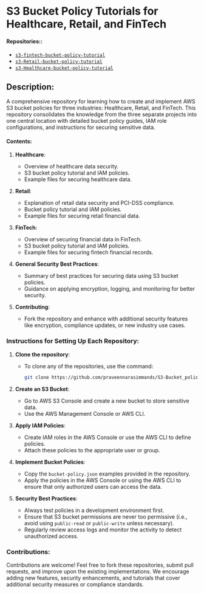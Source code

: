 # S3 Bucket Policy Tutorials for Healthcare, Retail, and FinTech


#### **Repositories:**: 

- [`s3-fintech-bucket-policy-tutorial`](https://github.com/praveennarasimmands/S3-FinTech-Data-Security)
- [`s3-Retail-bucket-policy-tutorial`](https://github.com/praveennarasimmands/S3-Retail-Data-Security)
- [`s3-Healthcare-bucket-policy-tutorial`](https://github.com/praveennarasimmands/s3-healthcare-data-security)



## **Description**:
A comprehensive repository for learning how to create and implement AWS S3 bucket policies for three industries: Healthcare, Retail, and FinTech. This repository consolidates the knowledge from the three separate projects into one central location with detailed bucket policy guides, IAM role configurations, and instructions for securing sensitive data.

#### **Contents**:
1. **Healthcare**:
   - Overview of healthcare data security.
   - S3 bucket policy tutorial and IAM policies.
   - Example files for securing healthcare data.

2. **Retail**:
   - Explanation of retail data security and PCI-DSS compliance.
   - Bucket policy tutorial and IAM policies.
   - Example files for securing retail financial data.

3. **FinTech**:
   - Overview of securing financial data in FinTech.
   - S3 bucket policy tutorial and IAM policies.
   - Example files for securing fintech financial records.

4. **General Security Best Practices**:
   - Summary of best practices for securing data using S3 bucket policies.
   - Guidance on applying encryption, logging, and monitoring for better security.

5. **Contributing**:
   - Fork the repository and enhance with additional security features like encryption, compliance updates, or new industry use cases.


### Instructions for Setting Up Each Repository:

1. **Clone the repository**:
   - To clone any of the repositories, use the command:
     ```bash
     git clone https://github.com/praveennarasimmands/S3-Bucket_policy_mastery.git
     ```

2. **Create an S3 Bucket**:
   - Go to AWS S3 Console and create a new bucket to store sensitive data.
   - Use the AWS Management Console or AWS CLI.

3. **Apply IAM Policies**:
   - Create IAM roles in the AWS Console or use the AWS CLI to define policies.
   - Attach these policies to the appropriate user or group.

4. **Implement Bucket Policies**:
   - Copy the `bucket-policy.json` examples provided in the repository.
   - Apply the policies in the AWS Console or using the AWS CLI to ensure that only authorized users can access the data.

5. **Security Best Practices**:
   - Always test policies in a development environment first.
   - Ensure that S3 bucket permissions are never too permissive (i.e., avoid using `public-read` or `public-write` unless necessary).
   - Regularly review access logs and monitor the activity to detect unauthorized access.


### **Contributions**:
Contributions are welcome! Feel free to fork these repositories, submit pull requests, and improve upon the existing implementations. We encourage adding new features, security enhancements, and tutorials that cover additional security measures or compliance standards.
